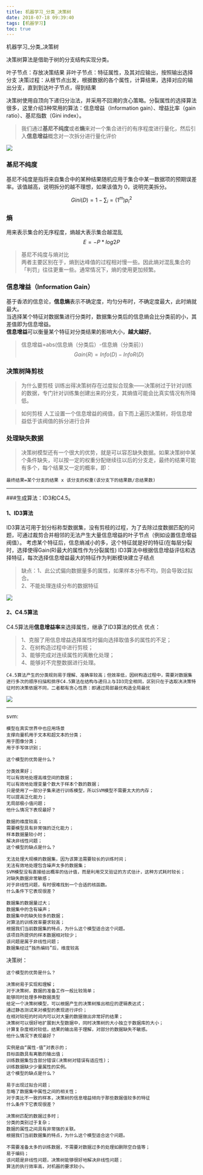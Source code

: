 ```yaml
---
title: 机器学习_分类_决策树
date: 2018-07-18 09:39:40
tags: [机器学习]
toc: true
---
```



机器学习_分类_决策树

<!--more-->
决策树算法是借助于树的分支结构实现分类。

叶子节点：存放决策结果
非叶子节点：特征属性，及其对应输出，按照输出选择分支
决策过程：从根节点出发，根据数据的各个属性，计算结果，选择对应的输出分支，直到到达叶子节点，得到结果


决策树使用自顶向下递归分治法，并采用不回溯的贪心策略。分裂属性的选择算法很多，这里介绍3种常用的算法：信息增益（Information gain）、增益比率（gain ratio）、基尼指数（Gini index）。<br>
>我们通过**基尼不纯度**或者**熵**来对一个集合进行的有序程度进行量化，然后引入**信息增益**概念对一次拆分进行量化评价

![](http://p3qhnc0eg.bkt.clouddn.com/blog/img/tree_1.png)

### 基尼不纯度
基尼不纯度是指将来自集合中的某种结果随机应用于集合中某一数据项的预期误差率。该值越高，说明拆分的越不理想，如果该值为 0，说明完美拆分。

$$ Gini(D)=1−∑_i=(1^m)p_i^2 $$

### 熵
用来表示集合的无序程度，熵越大表示集合越混乱<br>
$$E = -P * log2P $$

>基尼不纯度与熵对比<br>
两者主要区别在于，熵到达峰值的过程相对慢一些。因此熵对混乱集合的「判罚」往往更重一些。通常情况下，熵的使用更加频繁。

### 信息增益（Information Gain） 
基于香浓的信息论，**信息熵**表示不确定度，均匀分布时，不确定度最大，此时熵就最大。<br>当选择某个特征对数据集进行分类时，数据集分类后的信息熵会比分类前的小，其差值即为信息增益。<br>**信息增益**可以衡量某个特征对分类结果的影响大小，**越大越好**。
>信息增益=abs(信息熵（分类后）-信息熵（分类前）)
$$ Gain(R)=Info(D)−InfoR(D) $$

### 决策树降剪枝

>为什么要剪枝
训练出得决策树存在过度拟合现象——决策树过于针对训练的数据，专门针对训练集创建出来的分支，其熵值可能会比真实情况有所降低。

>如何剪枝
人工设置一个信息增益的阀值，自下而上遍历决策树，将信息增益低于该阀值的拆分进行合并

### 处理缺失数据
>决策树模型还有一个很大的优势，就是可以容忍缺失数据。如果决策树中某个条件缺失，可以按一定的权重分配继续往以后的分支走，最终的结果可能有多个，每个结果又一定的概率，即：
```
最终结果=某个分支的结果 x 该分支的权重(该分支下的结果数/总结果数)
```

---

###生成算法：ID3和C4.5。
#### 1、ID3算法
ID3算法可用于划分标称型数据集，没有剪枝的过程，为了去除过度数据匹配的问题，可通过裁剪合并相邻的无法产生大量信息增益的叶子节点（例如设置信息增益阀值）。
考虑某个特征后，信息熵减小的多，这个特征就是好的特征(在每层分裂时，选择使得Gain(R)最大的属性作为分裂属性)
ID3算法中根据信息增益评估和选择特征，每次选择信息增益最大的特征作为判断模块建立子结点
>缺点：1、此公式偏向数据量多的属性，如果样本分布不均，则会导致过拟合。<br>2、不能处理连续分布的数据特征

![](http://p3qhnc0eg.bkt.clouddn.com/blog/img/tree_ID3.png)


#### 2、C4.5算法
C4.5算法用**信息增益率**来选择属性，继承了ID3算法的优点
优点：
>1、克服了用信息增益选择属性时偏向选择取值多的属性的不足；<br>2、在树构造过程中进行剪枝；<br>3、能够完成对连续属性的离散化处理；<br >4、能够对不完整数据进行处理。
```
C4.5算法产生的分类规则易于理解、准确率较高；但效率低，因树构造过程中，需要对数据集进行多次的顺序扫描和排序C4.5算法在结构与递归上与ID3完全相同，区别只在于选取决决策特征时的决策依据不同，二者都有贪心性质：即通过局部最优构造全局最优
```
![](http://p3qhnc0eg.bkt.clouddn.com/blog/img/tree_C4.5.png)

---

svm:
```
模型在真实世界中也应用场景 
支撑向量机用于文本和超文本的分类；
用于图像分类；
用于手写体识别；

这个模型的优势是什么？

分类效果好；
可以有效地处理高维空间的数据；
可以有效地处理变量个数大于样本个数的数据；
只是使用了一部分子集来进行训练模型，所以SVM模型不需要太大的内存；
可以提高泛化能力；
无局部极小值问题；
他什么情况下表现最好？

数据的维度较高；
需要模型具有非常强的泛化能力；
样本数据量较小时；
解决非线性问题；
这个模型的缺点是什么？

无法处理大规模的数据集，因为该算法需要较长的训练时间；
无法有效地处理包含噪声太多的数据集；
SVM模型没有直接给出概率的估计值，而是利用交叉验证的方式估计，这种方式耗时较长；
对缺失数据非常敏感；
对于非线性问题，有时很难找到一个合适的核函数。
什么条件下它表现很差？

数据集的数据量过大；
数据集中的含有噪声；
数据集中的缺失较多的数据；
对算法的训练效率要求较高；
根据我们当前数据集的特点，为什么这个模型适合这个问题。 
该项目所提供的样本数据相对较少；
该问题是属于非线性问题；
数据集经过“独热编码”后，维度较高
```

决策树：
```
这个模型的优势是什么？

决策树易于实现和理解；
对于决策树，数据的准备工作一般比较简单；
能够同时处理多种数据类型
给定一个决策树模型，可以根据产生的决策树推出相应的逻辑表达式；
通过静态测试来对模型的表现进行评价；
在相对较短的时间内可以对大量的数据做出非常好的结果；
决策树可以很好地扩展到大型数据中，同时决策树的大小独立于数据库的大小；
计算复杂度相对较低，结果的输出易于理解，对部分的数据缺失不敏感。
他什么情况下表现最好？

实例是由“属性-值”对表示的；
目标函数具有离散的输出值；
训练数据集包含部分错误(决策树对错误有适应性)；
训练数据缺少少量属性的实例。
这个模型的缺点是什么？

易于出现过拟合问题；
忽略了数据集中属性之间的相关性；
对于类比不一致的样本，决策树的信息增益倾向于那些数据值较多的特征
什么条件下它表现很差？

决策树匹配的数据过多时；
分类的类别过于复杂；
数据的属性之间具有非常强的关联。
根据我们当前数据集的特点，为什么这个模型适合这个问题。

不需要准备太多的训练数据，不需要对数据过多的处理如删除空白值等；
易于编码；
该问题是非线性问题，决策树能够很好地解决非线性问题；
算法的执行效率高，对机器的要求较小。
```



